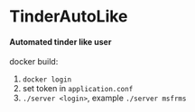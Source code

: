 # TinderAutoLike
#### Automated tinder like user
docker build:
1. `docker login`
2. set token in `application.conf`
3. `./server <login>`, example `./server msfrms`
